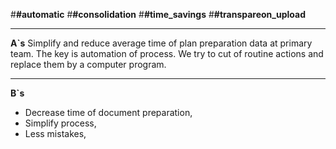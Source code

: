 #**#automatic**
#**#consolidation**
#**#time_savings**
#**#transpareon_upload**
_____
**A`s**
Simplify and reduce average time of plan preparation data at primary team. 
The key is automation of  process. We try to cut of routine actions and replace them by a computer program.

______
**B`s**

- Decrease time of document preparation,
- Simplify process,
- Less mistakes,